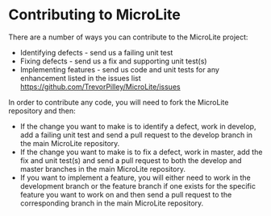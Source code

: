 Contributing to MicroLite
=========================

There are a number of ways you can contribute to the MicroLite project:

* Identifying defects - send us a failing unit test
* Fixing defects - send us a fix and supporting unit test(s)
* Implementing features - send us code and unit tests for any enhancement listed in the issues list https://github.com/TrevorPilley/MicroLite/issues

In order to contribute any code, you will need to fork the MicroLite repository and then:

* If the change you want to make is to identify a defect, work in develop, add a failing unit test and send a pull request to the develop branch in the main MicroLite repository.
* If the change you want to make is to fix a defect, work in master, add the fix and unit test(s) and send a pull request to both the develop and master branches in the main MicroLite repository.
* If you want to implement a feature, you will either need to work in the development branch or the feature branch if one exists for the specific feature you want to work on and then send a pull request to the corresponding branch in the main MicroLite repository.